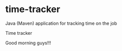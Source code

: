 # time-tracker
Java (Maven) application for tracking time on the job

Time tracker

Good morning  guys!!!
